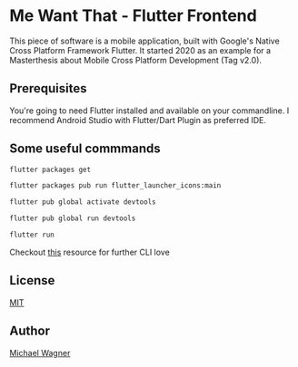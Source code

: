 # Me Want That - Flutter Frontend

This piece of software is a mobile application, built with Google's Native Cross Platform Framework Flutter. It started 2020 as an example for a Masterthesis about Mobile Cross Platform Development (Tag v2.0). 

## Prerequisites

You're going to need Flutter installed and available on your commandline. I recommend Android Studio with Flutter/Dart Plugin as preferred IDE.

## Some useful commmands

```bash
flutter packages get
```

```bash
flutter packages pub run flutter_launcher_icons:main
```

```bash
flutter pub global activate devtools
```

```bash
flutter pub global run devtools
```

```bash
flutter run
```

Checkout [this](https://medium.com/flutter-community/flutter-and-the-command-line-a-love-story-a3648ef2411) resource for further CLI love

## License
[MIT](https://choosealicense.com/licenses/mit/)

## Author
[Michael Wagner](https://mikesdevcorner.com)